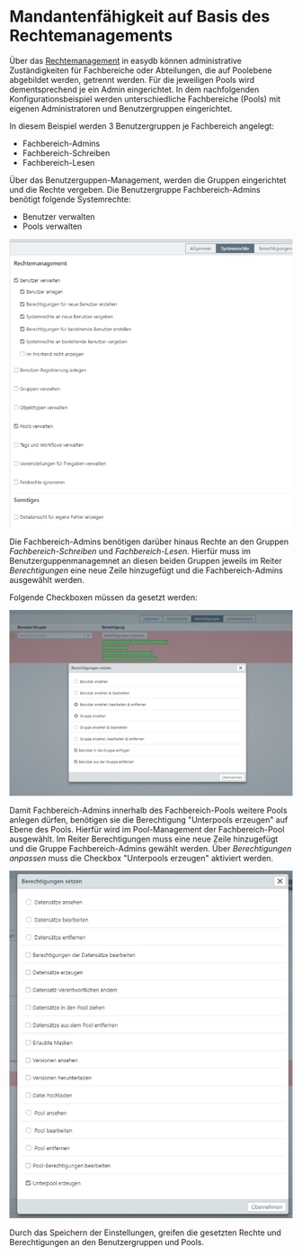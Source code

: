 # Mandantenfähigkeit auf Basis des Rechtemanagements

Über das [Rechtemanagement](/webfrontend/rightsmanagement/rightsmanagement.html) in easydb können administrative Zuständigkeiten für Fachbereiche oder Abteilungen, die auf Poolebene abgebildet werden, getrennt werden. Für die jeweiligen Pools wird dementsprechend je ein Admin eingerichtet. In dem nachfolgenden Konfigurationsbeispiel werden unterschiedliche Fachbereiche (Pools) mit eigenen Administratoren und Benutzergruppen eingerichtet. 

In diesem Beispiel werden 3 Benutzergruppen je Fachbereich angelegt:
* Fachbereich-Admins
* Fachbereich-Schreiben
* Fachbereich-Lesen

Über das Benutzerguppen-Management, werden die Gruppen eingerichtet und die Rechte vergeben. Die Benutzergruppe Fachbereich-Admins benötigt folgende Systemrechte:
* Benutzer verwalten
* Pools verwalten

![](admins_system.png)

Die Fachbereich-Admins benötigen darüber hinaus Rechte an den Gruppen *Fachbereich-Schreiben* und *Fachbereich-Lesen*. Hierfür muss im Benutzerguppenmanagemnet an diesen beiden Gruppen jeweils im Reiter *Berechtigungen* eine neue Zeile hinzugefügt und die Fachbereich-Admins ausgewählt werden.

Folgende Checkboxen müssen da gesetzt werden:

![](admin_berechtigung.png)

Damit Fachbereich-Admins innerhalb des Fachbereich-Pools weitere Pools anlegen dürfen, benötigen sie die Berechtigung "Unterpools erzeugen" auf Ebene des Pools. Hierfür wird im Pool-Management der Fachbereich-Pool ausgewählt. Im Reiter Berechtigungen muss eine neue Zeile hinzugefügt und die Gruppe Fachbereich-Admins gewählt werden. Über *Berechtigungen anpassen* muss die Checkbox "Unterpools erzeugen" aktiviert werden.

![](admin_unterpool.png)

Durch das Speichern der Einstellungen, greifen die gesetzten Rechte und Berechtigungen an den Benutzergruppen und Pools.